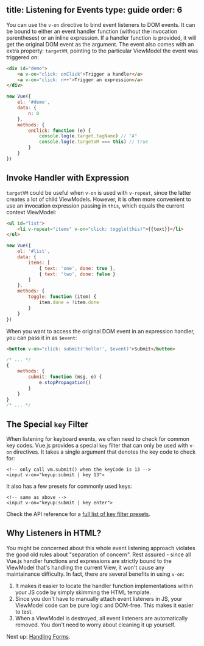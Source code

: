 title: Listening for Events
type: guide
order: 6
---

You can use the `v-on` directive to bind event listeners to DOM events. It can be bound to either an event handler function (without the invocation parentheses) or an inline expression. If a handler function is provided, it will get the original DOM event as the argument. The event also comes with an extra property: `targetVM`, pointing to the particular ViewModel the event was triggered on:

``` html
<div id="demo">
    <a v-on="click: onClick">Trigger a handler</a>
    <a v-on="click: n++">Trigger an expression</a>
</div>
```

``` js
new Vue({
    el: '#demo',
    data: {
        n: 0
    },
    methods: {
        onClick: function (e) {
            console.log(e.target.tagName) // "A"
            console.log(e.targetVM === this) // true
        }
    }
})
```

## Invoke Handler with Expression

`targetVM` could be useful when `v-on` is used with `v-repeat`, since the latter creates a lot of child ViewModels. However, it is often more convenient to use an invocation expression passing in `this`, which equals the current context ViewModel:

``` html
<ul id="list">
    <li v-repeat="items" v-on="click: toggle(this)">{{text}}</li>
</ul>
```

``` js
new Vue({
    el: '#list',
    data: {
        items: [
            { text: 'one', done: true },
            { text: 'two', done: false }
        ]
    },
    methods: {
        toggle: function (item) {
            item.done = !item.done
        }
    }
})
```

When you want to access the original DOM event in an expression handler, you can pass it in as `$event`:

``` html
<button v-on="click: submit('hello!', $event)">Submit</button>
```

``` js
/* ... */
{
    methods: {
        submit: function (msg, e) {
            e.stopPropagation()
        }
    }
}
/* ... */
```

## The Special `key` Filter

When listening for keyboard events, we often need to check for common key codes. Vue.js provides a special `key` filter that can only be used with `v-on` directives. It takes a single argument that denotes the key code to check for:

```
<!-- only call vm.submit() when the keyCode is 13 -->
<input v-on="keyup:submit | key 13">
```

It also has a few presets for commonly used keys:

```
<!-- same as above -->
<input v-on="keyup:submit | key enter">
```

Check the API reference for a [full list of key filter presets](/api/filters.html#key).

## Why Listeners in HTML?

You might be concerned about this whole event listening approach violates the good old rules about "separation of concern". Rest assured - since all Vue.js handler functions and expressions are strictly bound to the ViewModel that's handling the current View, it won't cause any maintainance difficulty. In fact, there are several benefits in using `v-on`:

1. It makes it easier to locate the handler function implementations within your JS code by simply skimming the HTML template.
2. Since you don't have to manually attach event listeners in JS, your ViewModel code can be pure logic and DOM-free. This makes it easier to test.
3. When a ViewModel is destroyed, all event listeners are automatically removed. You don't need to worry about cleaning it up yourself.

Next up: [Handling Forms](/guide/forms.html).